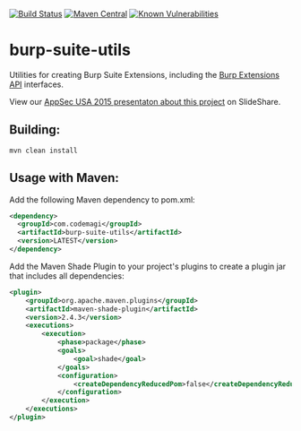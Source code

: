 [![Build Status](https://travis-ci.org/augustd/burp-suite-utils.svg?branch=master)](https://travis-ci.org/augustd/burp-suite-utils)
[![Maven Central](https://maven-badges.herokuapp.com/maven-central/com.codemagi/burp-suite-utils/badge.svg)](https://maven-badges.herokuapp.com/maven-central/com.codemagi/burp-suite-utils)
[![Known Vulnerabilities](https://snyk.io/test/github/augustd/burp-suite-utils/badge.svg)](https://snyk.io/test/github/augustd/burp-suite-utils)

# burp-suite-utils
Utilities for creating Burp Suite Extensions, including the [Burp Extensions API](https://portswigger.net/burp/extender/api/index.html) interfaces. 

View our [AppSec USA 2015 presentaton about this project](http://www.slideshare.net/AugustDetlefsen/appsec-usa-2015-customizing-burp-suite) on SlideShare.

## Building: 
`mvn clean install`

## Usage with Maven: 
Add the following Maven dependency to pom.xml:
```xml
<dependency>
  <groupId>com.codemagi</groupId>
  <artifactId>burp-suite-utils</artifactId>
  <version>LATEST</version>
</dependency>
```
Add the Maven Shade Plugin to your project's plugins to create a plugin jar that includes all dependencies: 

```xml 
<plugin>
	<groupId>org.apache.maven.plugins</groupId>
	<artifactId>maven-shade-plugin</artifactId>
	<version>2.4.3</version>
	<executions>
		<execution>
			<phase>package</phase>
			<goals>
				<goal>shade</goal>
			</goals>
			<configuration>
				<createDependencyReducedPom>false</createDependencyReducedPom>
			</configuration>
		</execution>
	</executions>
</plugin>
```
